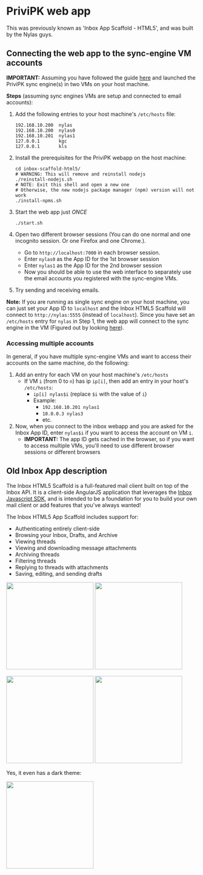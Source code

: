 PriviPK web app 
===============

This was previously known as 'Inbox App Scaffold - HTML5', and was built by the Nylas guys.

Connecting the web app to the sync-engine VM accounts
-----------------------------------------------------

**IMPORTANT:** Assuming you have followed the guide [here](https://github.com/PriviPK/privipk-sync-engine/blob/master/README.md) and launched the PriviPK sync engine(s) in two VMs on your host machine.

**Steps** (assuming sync engines VMs are setup and connected to email accounts):

 1. Add the following entries to your host machine's `/etc/hosts` file:
        
        192.168.10.200  nylas
        192.168.10.200  nylas0
        192.168.10.201  nylas1
        127.0.0.1       kgc
        127.0.0.1       kls

 2. Install the prerequisites for the PriviPK webapp on the host machine:

        cd inbox-scaffold-html5/
        # WARNING: This will remove and reinstall nodejs
        ./reinstall-nodejs.sh
        # NOTE: Exit this shell and open a new one
        # Otherwise, the new nodejs package manager (npm) version will not work
        ./install-npms.sh
 
 3. Start the web app just _ONCE_

        ./start.sh

 4. Open two different browser sessions (You can do one normal and one incognito session. Or one Firefox and one Chrome.).
    - Go to `http://localhost:7000` in each browser session.
    - Enter `nylas0` as the App ID for the 1st browser session
    - Enter `nylas1` as the App ID for the 2nd browser session
    - Now you should be able to use the web interface to separately use the 
email accounts you registered with the sync-engine VMs.

 5. Try sending and receiving emails.

**Note:** If you are running as single sync engine on your host machine, you can just set your App ID to `localhost` and the Inbox HTML5 Scaffold will connect to `http://nylas:5555` (instead of `localhost`). 
Since you have set an `/etc/hosts` entry for `nylas` in Step 1, the web app will connect to the sync engine in the VM (Figured out by looking [here](https://github.com/nylas/inbox-scaffold-html5/commit/708afdb061bc228883c31f37c71ba6c5a9c185cd)).

### Accessing multiple accounts

In general, if you have multiple sync-engine VMs and want to access their accounts on the same machine, do the following:

 1. Add an entry for each VM on your host machine's `/etc/hosts`
    - If VM `i` (from 0 to `n`) has ip `ip[i]`, then add an entry in your host's `/etc/hosts`:
      + `ip[i] nylas$i` (replace `$i` with the value of `i`)
      +  Example: 
          - `192.168.10.201 nylas1`
          - `10.0.0.3 nylas3`
          - etc.
 2. Now, when you connect to the inbox webapp and you are asked for the Inbox
    App ID, enter `nylas$i` if you want to access the account on VM `i`.
    - **IMPORTANT:** The app ID gets cached in the browser, so if you want to access multiple VMs, you'll need to use different browser sessions or different browsers

Old Inbox App description
-------------------------

The Inbox HTML5 Scaffold is a full-featured mail client built on top of the Inbox API. It is a client-side AngularJS application that leverages the [Inbox Javascript SDK](https://github.com/inboxapp/inbox.js), and is intended to be a foundation for you to build your own mail client or add features that you've always wanted!

The Inbox HTML5 App Scaffold includes support for:

- Authenticating entirely client-side
- Browsing your Inbox, Drafts, and Archive
- Viewing threads
- Viewing and downloading message attachments
- Archiving threads
- Filtering threads
- Replying to threads with attachments
- Saving, editing, and sending drafts

<a href="https://raw.githubusercontent.com/inboxapp/inbox-scaffold-html5/master/screenshots/screenshot_threads.png"><img src="https://raw.githubusercontent.com/inboxapp/inbox-scaffold-html5/master/screenshots/screenshot_threads.png" height="230" /></a>
<a href="://raw.githubusercontent.com/inboxapp/inbox-scaffold-html5/master/screenshots/screenshot_thread.png"><img src="https://raw.githubusercontent.com/inboxapp/inbox-scaffold-html5/master/screenshots/screenshot_thread.png" height="230" /></a>

<a href="https://raw.githubusercontent.com/inboxapp/inbox-scaffold-html5/master/screenshots/screenshot_reply.png"><img src="https://raw.githubusercontent.com/inboxapp/inbox-scaffold-html5/master/screenshots/screenshot_reply.png" height="230" /></a>
<a href="://raw.githubusercontent.com/inboxapp/inbox-scaffold-html5/master/screenshots/screenshot_compose.png"><img src="https://raw.githubusercontent.com/inboxapp/inbox-scaffold-html5/master/screenshots/screenshot_compose.png" height="230" /></a>

Yes, it even has a dark theme:

<a href="https://raw.githubusercontent.com/inboxapp/inbox-scaffold-html5/master/screenshots/screenshot_dark_theme.png"><img src="https://raw.githubusercontent.com/inboxapp/inbox-scaffold-html5/master/screenshots/screenshot_dark_theme.png" height="230" /></a>
